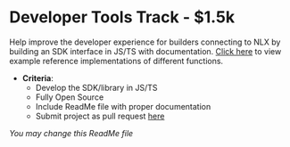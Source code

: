 # Developer Tools Track - $1.5k

Help improve the developer experience for builders connecting to NLX by building an SDK interface in JS/TS with documentation. [Click here](https://github.com/NLX-Protocol/nlx-synthetics/tree/main/scripts) to view example reference implementations of different functions.

- **Criteria**:
    - Develop the SDK/library in JS/TS
    - Fully Open Source
    - Include ReadMe file with proper documentation
    - Submit project as pull request [here](https://github.com/NLX-Protocol/nlx-synthetics/tree/main/sdk)

_You may change this ReadMe file_